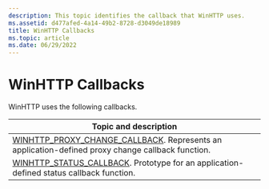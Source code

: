 ```yaml
---
description: This topic identifies the callback that WinHTTP uses.
ms.assetid: d477afed-4a14-49b2-8728-d3049de18989
title: WinHTTP Callbacks
ms.topic: article
ms.date: 06/29/2022
---
```


# WinHTTP Callbacks

WinHTTP uses the following callbacks.

|Topic and description|
|-|
|[WINHTTP_PROXY_CHANGE_CALLBACK](/windows/win32/api/winhttp/nc-winhttp-winhttp_proxy_change_callback). Represents an application-defined proxy change callback function.|
|[WINHTTP_STATUS_CALLBACK](/windows/win32/api/winhttp/nc-winhttp-winhttp_status_callback). Prototype for an application-defined status callback function.|

